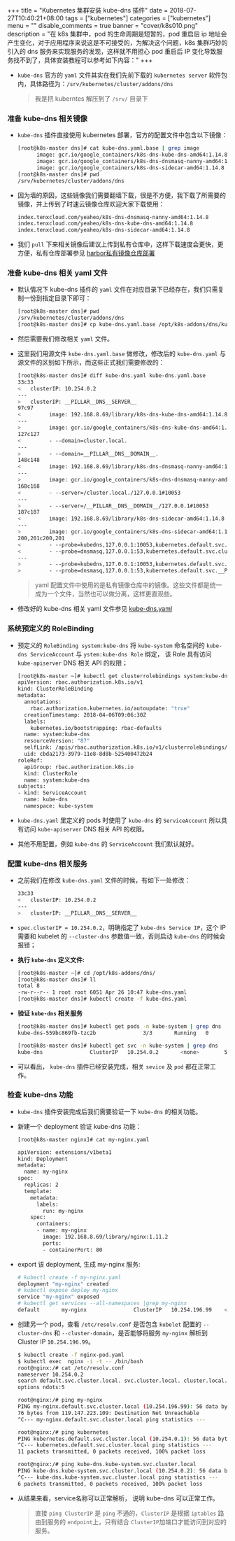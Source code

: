 +++
title = "Kubernetes 集群安装 kube-dns 插件"
date = 2018-07-27T10:40:21+08:00
tags = ["kubernetes"]
categories = ["kubernetes"]
menu = ""
disable_comments = true
banner = "cover/k8s010.png"
description = "在 k8s 集群中，pod 的生命周期是短暂的，pod 重启后 ip 地址会产生变化，对于应用程序来说这是不可接受的，为解决这个问题，k8s 集群巧妙的引入的 dns 服务来实现服务的发现，这样就不用担心 pod 重启后 IP 变化导致服务找不到了，具体安装教程可以参考如下内容："
+++

- `kube-dns` 官方的 `yaml` 文件其实在我们先前下载的 `kubernetes server` 软件包内，具体路径为：`/srv/kubernetes/cluster/addons/dns`
  
  > 我是把 kuberntes 解压到了 `/srv/` 目录下

### 准备 kube-dns 相关镜像

- `kube-dns` 插件直接使用 kubernetes 部署，官方的配置文件中包含以下镜像：
  
  ```bash
  [root@k8s-master dns]# cat kube-dns.yaml.base | grep image
        image: gcr.io/google_containers/k8s-dns-kube-dns-amd64:1.14.8
        image: gcr.io/google_containers/k8s-dns-dnsmasq-nanny-amd64:1.14.8
        image: gcr.io/google_containers/k8s-dns-sidecar-amd64:1.14.8
  [root@k8s-master dns]# pwd
  /srv/kubernetes/cluster/addons/dns
  ```

- 因为墙的原因，这些镜像我们需要翻墙下载，很是不方便，我下载了所需要的镜像，并上传到了时速云镜像仓库欢迎大家下载使用：
  
  ```bash
  index.tenxcloud.com/yeaheo/k8s-dns-dnsmasq-nanny-amd64:1.14.8
  index.tenxcloud.com/yeaheo/k8s-dns-kube-dns-amd64:1.14.8
  index.tenxcloud.com/yeaheo/k8s-dns-sidecar-amd64:1.14.8
  ```

- 我们 `pull` 下来相关镜像后建议上传到私有仓库中，这样下载速度会更快，更方便，私有仓库部署参见 [harbor私有镜像仓库部署](./harbor-installation.md)

### 准备 kube-dns 相关 yaml 文件
- 默认情况下 kube-dns 插件的 `yaml` 文件在对应目录下已经存在，我们只需复制一份到指定目录下即可：
  
  ```bash
  [root@k8s-master dns]# pwd
  /srv/kubernetes/cluster/addons/dns   
  [root@k8s-master dns]# cp kube-dns.yaml.base /opt/k8s-addons/dns/kube-dns.yaml
  ```

- 然后需要我们修改相关 `yaml` 文件。
- 这里我们用源文件 `kube-dns.yaml.base` 做修改，修改后的 `kube-dns.yaml` 与源文件的区别如下所示，而这些正式我们需要修改的：
  
  ```bash
  [root@k8s-master dns]# diff kube-dns.yaml kube-dns.yaml.base 
  33c33
  <   clusterIP: 10.254.0.2
  ---
  >   clusterIP: __PILLAR__DNS__SERVER__
  97c97
  <         image: 192.168.8.69/library/k8s-dns-kube-dns-amd64:1.14.8
  ---
  >         image: gcr.io/google_containers/k8s-dns-kube-dns-amd64:1.14.8
  127c127
  <         - --domain=cluster.local.
  ---
  >         - --domain=__PILLAR__DNS__DOMAIN__.
  148c148
  <         image: 192.168.8.69/library/k8s-dns-dnsmasq-nanny-amd64:1.14.8
  ---
  >         image: gcr.io/google_containers/k8s-dns-dnsmasq-nanny-amd64:1.14.8
  168c168
  <         - --server=/cluster.local./127.0.0.1#10053
  ---
  >         - --server=/__PILLAR__DNS__DOMAIN__/127.0.0.1#10053
  187c187
  <         image: 192.168.8.69/library/k8s-dns-sidecar-amd64:1.14.8
  ---
  >         image: gcr.io/google_containers/k8s-dns-sidecar-amd64:1.14.8
  200,201c200,201
  <         - --probe=kubedns,127.0.0.1:10053,kubernetes.default.svc.cluster.local.,5,SRV
  <         - --probe=dnsmasq,127.0.0.1:53,kubernetes.default.svc.cluster.local.,5,SRV
  ---
  >         - --probe=kubedns,127.0.0.1:10053,kubernetes.default.svc.__PILLAR__DNS__DOMAIN__,5,SRV
  >         - --probe=dnsmasq,127.0.0.1:53,kubernetes.default.svc.__PILLAR__DNS__DOMAIN__,5,SRV
  ```
  
  > yaml 配置文件中使用的是私有镜像仓库中的镜像。这些文件都是统一成为一个文件，当然也可以做分离，这样更直观些。

- 修改好的 kube-dns 相关 yaml 文件参见 [kube-dns.yaml](https://github.com/yeaheo/kubernetes-manifests/blob/master/addons/kube-dns/kube-dns.yaml)

### 系统预定义的 RoleBinding
- 预定义的 `RoleBinding system:kube-dns` 将 `kube-system` 命名空间的 `kube-dns ServiceAccount` 与 `ystem:kube-dns Role` 绑定， 该 Role 具有访问 `kube-apiserver` DNS 相关 API 的权限；
  
  ```bash
  [root@k8s-master ~]# kubectl get clusterrolebindings system:kube-dns -o yaml
  apiVersion: rbac.authorization.k8s.io/v1
  kind: ClusterRoleBinding
  metadata:
    annotations:
      rbac.authorization.kubernetes.io/autoupdate: "true"
    creationTimestamp: 2018-04-06T09:06:30Z
    labels:
      kubernetes.io/bootstrapping: rbac-defaults
    name: system:kube-dns
    resourceVersion: "87"
    selfLink: /apis/rbac.authorization.k8s.io/v1/clusterrolebindings/system%3Akube-dns
    uid: cbda2173-3979-11e8-8d8b-525400472b24
  roleRef:
    apiGroup: rbac.authorization.k8s.io
    kind: ClusterRole
    name: system:kube-dns
  subjects:
  - kind: ServiceAccount
    name: kube-dns
    namespace: kube-system
  ```

- `kube-dns.yaml` 里定义的 pods 时使用了 `kube-dns` 的 `ServiceAccount` 所以具有访问 `kube-apiserver` DNS 相关 API 的权限。
- 其他不用配置，例如 `kube-dns` 的 `ServiceAccount` 我们默认就好。

### 配置 kube-dns 相关服务
- 之前我们在修改 `kube-dns.yaml` 文件的时候，有如下一处修改：
  
  ```bash
  33c33
  <   clusterIP: 10.254.0.2
  ---
  >   clusterIP: __PILLAR__DNS__SERVER__
  ```

- `spec.clusterIP = 10.254.0.2`，明确指定了 `kube-dns Service IP`，这个 IP 需要和 kubelet 的 `--cluster-dns` 参数值一致，否则启动 `kube-dns` 的时候会报错；

- **执行 `kube-dns` 定义文件:**
  
  ```bash
  [root@k8s-master ~]# cd /opt/k8s-addons/dns/
  [root@k8s-master dns]# ll
  total 8
  -rw-r--r-- 1 root root 6051 Apr 26 10:47 kube-dns.yaml
  [root@k8s-master dns]# kubectl create -f kube-dns.yaml
  ```

- **验证 `kube-dns` 相关服务**
  
  ```bash
  [root@k8s-master dns]# kubectl get pods -n kube-system | grep dns
  kube-dns-559bc869fb-tzc2b               3/3       Running   0          15d
  
  [root@k8s-master dns]# kubectl get svc -n kube-system | grep dns
  kube-dns               ClusterIP   10.254.0.2       <none>        53/UDP,53/TCP    15d
  ```

- 可以看出， `kube-dns` 插件已经安装完成，相关 `sevice` 及 `pod` 都在正常工作。

### 检查 kube-dns 功能
- `kube-dns` 插件安装完成后我们需要验证一下 `kube-dns` 的相关功能。
- 新建一个 deployment 验证 kube-dns 功能：
  
  ```bash
  [root@k8s-master nginx]# cat my-nginx.yaml 
  
  apiVersion: extensions/v1beta1
  kind: Deployment
  metadata:
    name: my-nginx
  spec:
    replicas: 2
    template:
      metadata:
        labels:
          run: my-nginx
      spec:
        containers:
        - name: my-nginx
          image: 192.168.8.69/library/nginx:1.11.2
          ports:
          - containerPort: 80
  ```

- export 该 deployment, 生成 my-nginx 服务:
  
  ```bash
  # kubectl create -f my-nginx.yaml 
  deployment "my-nginx" created
  # kubectl expose deploy my-nginx
  service "my-nginx" exposed
  # kubectl get services --all-namespaces |grep my-nginx
  default       my-nginx               ClusterIP   10.254.196.99    <none>        80/TCP           6s
  ```

- 创建另一个 pod，查看 `/etc/resolv.conf` 是否包含 `kubelet` 配置的 `--cluster-dns` 和 `--cluster-domain`，是否能够将服务 `my-nginx` 解析到 Cluster IP `10.254.196.99`。

  ```bash
  $ kubectl create -f nginx-pod.yaml
  $ kubectl exec  nginx -i -t -- /bin/bash
  root@nginx:/# cat /etc/resolv.conf
  nameserver 10.254.0.2
  search default.svc.cluster.local. svc.cluster.local. cluster.local. jimmysong.io
  options ndots:5
  
  root@nginx:/# ping my-nginx
  PING my-nginx.default.svc.cluster.local (10.254.196.99): 56 data bytes
  76 bytes from 119.147.223.109: Destination Net Unreachable
  ^C--- my-nginx.default.svc.cluster.local ping statistics ---
  
  root@nginx:/# ping kubernetes
  PING kubernetes.default.svc.cluster.local (10.254.0.1): 56 data bytes
  ^C--- kubernetes.default.svc.cluster.local ping statistics ---
  11 packets transmitted, 0 packets received, 100% packet loss
  
  root@nginx:/# ping kube-dns.kube-system.svc.cluster.local
  PING kube-dns.kube-system.svc.cluster.local (10.254.0.2): 56 data bytes
  ^C--- kube-dns.kube-system.svc.cluster.local ping statistics ---
  6 packets transmitted, 0 packets received, 100% packet loss
  ```

- 从结果来看，service名称可以正常解析， 说明 kube-dns 可以正常工作。
  
  > 直接 `ping ClusterIP` 是 `ping` 不通的，`ClusterIP` 是根据 `iptables` 路由到服务的 `endpoint`上，只有结合 `ClusterIP`加端口才能访问到对应的服务。

